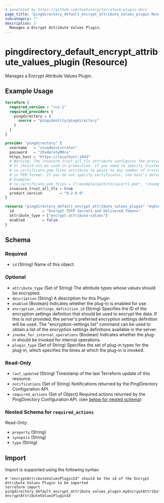 ```yaml
---
# generated by https://github.com/hashicorp/terraform-plugin-docs
page_title: "pingdirectory_default_encrypt_attribute_values_plugin Resource - terraform-provider-pingdirectory"
subcategory: ""
description: |-
  Manages a Encrypt Attribute Values Plugin.
---
```


# pingdirectory_default_encrypt_attribute_values_plugin (Resource)

Manages a Encrypt Attribute Values Plugin.

## Example Usage

```terraform
terraform {
  required_version = ">=1.1"
  required_providers {
    pingdirectory = {
      source = "pingidentity/pingdirectory"
    }
  }
}

provider "pingdirectory" {
  username   = "cn=administrator"
  password   = "2FederateM0re"
  https_host = "https://localhost:1443"
  # Warning: The insecure_trust_all_tls attribute configures the provider to trust any certificate presented by the PingDirectory server.
  # It should not be used in production. If you need to specify trusted CA certificates, use the
  # ca_certificate_pem_files attribute to point to any number of trusted CA certificate files
  # in PEM format. If you do not specify certificates, the host's default root CA set will be used.
  # Example:
  # ca_certificate_pem_files = ["/example/path/to/cacert1.pem", "/example/path/to/cacert2.pem"]
  insecure_trust_all_tls = true
  product_version        = "9.2.0.0"
}

resource "pingdirectory_default_encrypt_attribute_values_plugin" "myEncryptAttributeValuesPlugin" {
  id             = "Encrypt TOTP Secrets and Delivered Tokens"
  attribute_type = ["encrypt-attribute-values"]
  enabled        = false
}
```

<!-- schema generated by tfplugindocs -->
## Schema

### Required

- `id` (String) Name of this object.

### Optional

- `attribute_type` (Set of String) The attribute types whose values should be encrypted.
- `description` (String) A description for this Plugin
- `enabled` (Boolean) Indicates whether the plug-in is enabled for use.
- `encryption_settings_definition_id` (String) Specifies the ID of the encryption settings definition that should be used to encrypt the data. If this is not provided, the server's preferred encryption settings definition will be used. The "encryption-settings list" command can be used to obtain a list of the encryption settings definitions available in the server.
- `invoke_for_internal_operations` (Boolean) Indicates whether the plug-in should be invoked for internal operations.
- `plugin_type` (Set of String) Specifies the set of plug-in types for the plug-in, which specifies the times at which the plug-in is invoked.

### Read-Only

- `last_updated` (String) Timestamp of the last Terraform update of this resource.
- `notifications` (Set of String) Notifications returned by the PingDirectory Configuration API.
- `required_actions` (Set of Object) Required actions returned by the PingDirectory Configuration API. (see [below for nested schema](#nestedatt--required_actions))

<a id="nestedatt--required_actions"></a>
### Nested Schema for `required_actions`

Read-Only:

- `property` (String)
- `synopsis` (String)
- `type` (String)

## Import

Import is supported using the following syntax:

```shell
# "encryptAttributeValuesPluginId" should be the id of the Encrypt Attribute Values Plugin to be imported
terraform import pingdirectory_default_encrypt_attribute_values_plugin.myEncryptAttributeValuesPlugin encryptAttributeValuesPluginId
```
